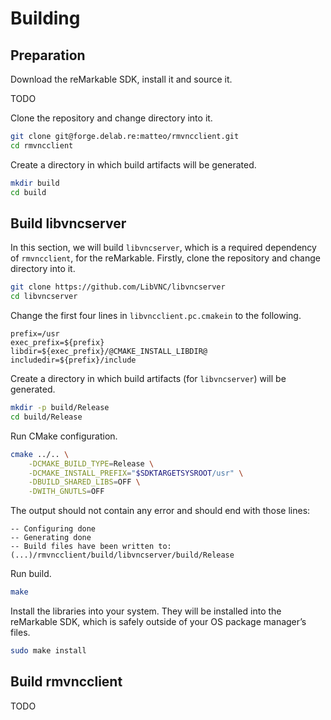 # Building

## Preparation

Download the reMarkable SDK, install it and source it.

TODO

Clone the repository and change directory into it.

```sh
git clone git@forge.delab.re:matteo/rmvncclient.git
cd rmvncclient
```

Create a directory in which build artifacts will be generated.

```sh
mkdir build
cd build
```

## Build libvncserver

In this section, we will build `libvncserver`, which is a required dependency of `rmvncclient`, for the reMarkable.
Firstly, clone the repository and change directory into it.

```sh
git clone https://github.com/LibVNC/libvncserver
cd libvncserver
```

Change the first four lines in `libvncclient.pc.cmakein` to the following.

```pc
prefix=/usr
exec_prefix=${prefix}
libdir=${exec_prefix}/@CMAKE_INSTALL_LIBDIR@
includedir=${prefix}/include
```

Create a directory in which build artifacts (for `libvncserver`) will be generated.

```sh
mkdir -p build/Release
cd build/Release
```

Run CMake configuration.

```sh
cmake ../.. \
    -DCMAKE_BUILD_TYPE=Release \
    -DCMAKE_INSTALL_PREFIX="$SDKTARGETSYSROOT/usr" \
    -DBUILD_SHARED_LIBS=OFF \
    -DWITH_GNUTLS=OFF
```

The output should not contain any error and should end with those lines:

```
-- Configuring done
-- Generating done
-- Build files have been written to: (...)/rmvncclient/build/libvncserver/build/Release
```

Run build.

```sh
make
```

Install the libraries into your system. They will be installed into the reMarkable SDK, which is safely outside of your OS package manager’s files.

```sh
sudo make install
```

## Build rmvncclient

TODO
